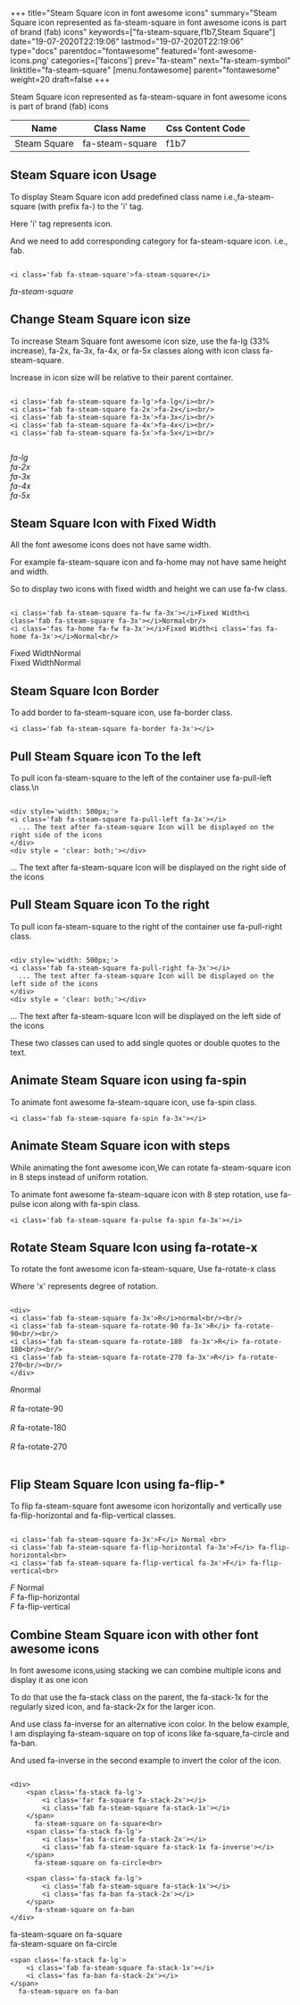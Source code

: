 +++
title="Steam Square icon in font awesome icons"
summary="Steam Square icon represented as fa-steam-square in font awesome icons is part of brand (fab) icons"
keywords=["fa-steam-square,f1b7,Steam Square"]
date="19-07-2020T22:19:06"
lastmod="19-07-2020T22:19:06"
type="docs"
parentdoc="fontawesome"
featured='font-awesome-icons.png'
categories=['faicons']
prev="fa-steam"
next="fa-steam-symbol"
linktitle="fa-steam-square"
[menu.fontawesome]
parent="fontawesome"
weight=20
draft=false
+++


Steam Square icon represented as fa-steam-square in font awesome icons is part of brand (fab) icons

<div class='table-responsive'><table class='table'><thead><tr><th>Name</th><th>Class Name</th><th>Css Content Code</th></tr></thead><tbody><tr><td>Steam Square</td><td>fa-steam-square</td><td>f1b7</td></tr></tbody></table></div>



## Steam Square icon Usage

To display Steam Square icon add predefined class name i.e.,fa-steam-square (with prefix fa-) to the 'i' tag.

Here 'i' tag represents icon.

And we need to add corresponding category for fa-steam-square icon. i.e., fab.


```

<i class='fab fa-steam-square'>fa-steam-square</i>
```

<i class='fab fa-steam-square'>fa-steam-square</i>




## Change Steam Square icon size
To increase Steam Square font awesome icon size, use the fa-lg (33% increase), fa-2x, fa-3x, fa-4x, or fa-5x classes along with icon class fa-steam-square.

Increase in icon size will be relative to their parent container. 

```

<i class='fab fa-steam-square fa-lg'>fa-lg</i><br/>
<i class='fab fa-steam-square fa-2x'>fa-2x</i><br/>
<i class='fab fa-steam-square fa-3x'>fa-3x</i><br/>
<i class='fab fa-steam-square fa-4x'>fa-4x</i><br/>
<i class='fab fa-steam-square fa-5x'>fa-5x</i><br/>
            
```

<i class='fab fa-steam-square fa-lg'>fa-lg</i><br/>
<i class='fab fa-steam-square fa-2x'>fa-2x</i><br/>
<i class='fab fa-steam-square fa-3x'>fa-3x</i><br/>
<i class='fab fa-steam-square fa-4x'>fa-4x</i><br/>
<i class='fab fa-steam-square fa-5x'>fa-5x</i><br/>
            



## Steam Square Icon with Fixed Width 

All the font awesome icons does not have same width.

For example fa-steam-square icon and fa-home may not have same height and width.

So to display two icons with fixed width and height we can use fa-fw class.


```

<i class='fab fa-steam-square fa-fw fa-3x'></i>Fixed Width<i class='fab fa-steam-square fa-3x'></i>Normal<br/>
<i class='fas fa-home fa-fw fa-3x'></i>Fixed Width<i class='fas fa-home fa-3x'></i>Normal<br/>
```

<i class='fab fa-steam-square fa-fw fa-3x'></i>Fixed Width<i class='fab fa-steam-square fa-3x'></i>Normal<br/>
<i class='fas fa-home fa-fw fa-3x'></i>Fixed Width<i class='fas fa-home fa-3x'></i>Normal<br/>



## Steam Square Icon Border 

To add border to fa-steam-square icon, use fa-border class.


```
<i class='fab fa-steam-square fa-border fa-3x'></i>

```
<i class='fab fa-steam-square fa-border fa-3x'></i>





## Pull Steam Square icon To the left

To pull icon fa-steam-square to the left of the container use fa-pull-left class.\n

```

<div style='width: 500px;'>
<i class='fab fa-steam-square fa-pull-left fa-3x'></i>
  ... The text after fa-steam-square Icon will be displayed on the right side of the icons
</div>
<div style = 'clear: both;'></div>
```

<div style='width: 500px;'>
<i class='fab fa-steam-square fa-pull-left fa-3x'></i>
  ... The text after fa-steam-square Icon will be displayed on the right side of the icons
</div>
<div style = 'clear: both;'></div>




## Pull Steam Square icon To the right
To pull icon fa-steam-square to the right of the container use fa-pull-right class.

```

<div style='width: 500px;'>
<i class='fab fa-steam-square fa-pull-right fa-3x'></i>
  ... The text after fa-steam-square Icon will be displayed on the left side of the icons
</div>
<div style = 'clear: both;'></div>
```

<div style='width: 500px;'>
<i class='fab fa-steam-square fa-pull-right fa-3x'></i>
  ... The text after fa-steam-square Icon will be displayed on the left side of the icons
</div>
<div style = 'clear: both;'></div>

These two classes can used to add single quotes or double quotes to the text.


## Animate Steam Square icon using fa-spin
To animate font awesome fa-steam-square icon, use fa-spin class.

```
<i class='fab fa-steam-square fa-spin fa-3x'></i>
```
<i class='fab fa-steam-square fa-spin fa-3x'></i>




## Animate Steam Square icon with steps
While animating the font awesome icon,We can rotate fa-steam-square icon in 8 steps instead of uniform rotation.

To animate font awesome fa-steam-square icon with 8 step rotation, use fa-pulse icon along with fa-spin class.


```
<i class='fab fa-steam-square fa-pulse fa-spin fa-3x'></i>

```
<i class='fab fa-steam-square fa-pulse fa-spin fa-3x'></i>





## Rotate Steam Square Icon using fa-rotate-x
To rotate the font awesome icon fa-steam-square, Use fa-rotate-x class

Where 'x' represents degree of rotation.


```

<div>
<i class='fab fa-steam-square fa-3x'>R</i>normal<br/><br/>
<i class='fab fa-steam-square fa-rotate-90 fa-3x'>R</i> fa-rotate-90<br/><br/> 
<i class='fab fa-steam-square fa-rotate-180  fa-3x'>R</i> fa-rotate-180<br/><br/> 
<i class='fab fa-steam-square fa-rotate-270 fa-3x'>R</i> fa-rotate-270<br/><br/>
</div>
```

<div>
<i class='fab fa-steam-square fa-3x'>R</i>normal<br/><br/>
<i class='fab fa-steam-square fa-rotate-90 fa-3x'>R</i> fa-rotate-90<br/><br/> 
<i class='fab fa-steam-square fa-rotate-180  fa-3x'>R</i> fa-rotate-180<br/><br/> 
<i class='fab fa-steam-square fa-rotate-270 fa-3x'>R</i> fa-rotate-270<br/><br/>
</div>




## Flip Steam Square Icon using fa-flip-*
To flip fa-steam-square font awesome icon horizontally and vertically use fa-flip-horizontal and fa-flip-vertical classes. 

```

<i class='fab fa-steam-square fa-3x'>F</i> Normal <br>
<i class='fab fa-steam-square fa-flip-horizontal fa-3x'>F</i> fa-flip-horizontal<br>
<i class='fab fa-steam-square fa-flip-vertical fa-3x'>F</i> fa-flip-vertical<br>
```

<i class='fab fa-steam-square fa-3x'>F</i> Normal <br>
<i class='fab fa-steam-square fa-flip-horizontal fa-3x'>F</i> fa-flip-horizontal<br>
<i class='fab fa-steam-square fa-flip-vertical fa-3x'>F</i> fa-flip-vertical<br>




## Combine Steam Square icon with other font awesome icons
In font awesome icons,using stacking we can combine multiple icons and display it as one icon 

To do that use the fa-stack class on the parent, the fa-stack-1x for the regularly sized icon, and fa-stack-2x for the larger icon.

And use class fa-inverse for an alternative icon color. 
In the below example, I am displaying fa-steam-square on top of icons like fa-square,fa-circle and fa-ban.

And used fa-inverse in the second example to invert the color of the icon.

```

<div>
    <span class='fa-stack fa-lg'>
        <i class='far fa-square fa-stack-2x'></i>
        <i class='fab fa-steam-square fa-stack-1x'></i>
    </span>
      fa-steam-square on fa-square<br>
    <span class='fa-stack fa-lg'>
        <i class='fas fa-circle fa-stack-2x'></i>
        <i class='fab fa-steam-square fa-stack-1x fa-inverse'></i>
    </span>
      fa-steam-square on fa-circle<br>

    <span class='fa-stack fa-lg'>
        <i class='fab fa-steam-square fa-stack-1x'></i>
        <i class='fas fa-ban fa-stack-2x'></i>
    </span>
      fa-steam-square on fa-ban
</div>
```

<div>
    <span class='fa-stack fa-lg'>
        <i class='far fa-square fa-stack-2x'></i>
        <i class='fab fa-steam-square fa-stack-1x'></i>
    </span>
      fa-steam-square on fa-square<br>
    <span class='fa-stack fa-lg'>
        <i class='fas fa-circle fa-stack-2x'></i>
        <i class='fab fa-steam-square fa-stack-1x fa-inverse'></i>
    </span>
      fa-steam-square on fa-circle<br>

    <span class='fa-stack fa-lg'>
        <i class='fab fa-steam-square fa-stack-1x'></i>
        <i class='fas fa-ban fa-stack-2x'></i>
    </span>
      fa-steam-square on fa-ban
</div>






